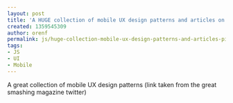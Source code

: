 ```yaml
---
layout: post
title: 'A HUGE collection of mobile UX design patterns and articles on Pinterest '
created: 1359545309
author: orenf
permalink: js/huge-collection-mobile-ux-design-patterns-and-articles-pinterest
tags:
- JS
- UI
- Mobile
---
```

<p>A great collection of mobile UX design patterns (link taken from the great smashing magazine twitter)</p>
